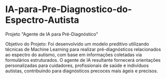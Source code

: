 # IA-para-Pre-Diagnostico-do-Espectro-Autista
Projeto "Agente de IA para Pré-Diagnóstico"

Objetivo do Projeto:
Foi desenvolvido um modelo preditivo utilizando técnicas de Machine Learning para realizar pré-diagnósticos relacionados ao espectro do autismo, com base em informações coletadas via formulários estruturados. 
O agente de IA resultante fornecerá orientações personalizadas para cuidadores, profissionais de saúde e indivíduos autistas, contribuindo para diagnósticos precoces mais ágeis e precisos.
